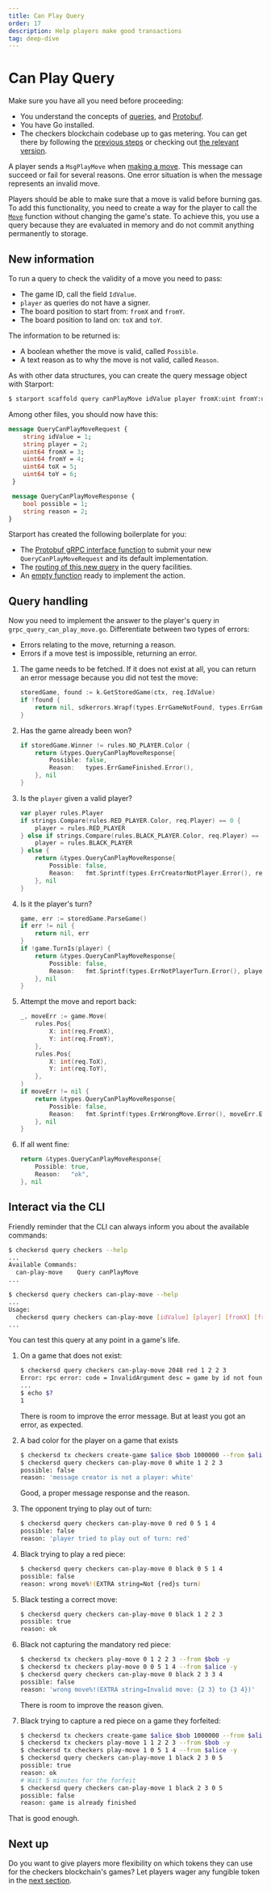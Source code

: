 ```yaml
---
title: Can Play Query
order: 17
description: Help players make good transactions
tag: deep-dive
---
```


# Can Play Query

<HighlightBox type="synopsis">

Make sure you have all you need before proceeding:

* You understand the concepts of [queries](../2-main-concepts/queries.md), and [Protobuf](../2-main-concepts/protobuf.md).
* You have Go installed.
* The checkers blockchain codebase up to gas metering. You can get there by following the [previous steps](./gas-meter.md) or checking out [the relevant version](https://github.com/cosmos/b9-checkers-academy-draft/tree/gas-meter).

</HighlightBox>

A player sends a `MsgPlayMove` when [making a move](./play-game.md). This message can succeed or fail for several reasons. One error situation is when the message represents an invalid move.

Players should be able to make sure that a move is valid before burning gas. To add this functionality, you need to create a way for the player to call the [`Move`](https://github.com/batkinson/checkers-go/blob/a09daeb/checkers/checkers.go#L274) function without changing the game's state. To achieve this, you use a query because they are evaluated in memory and do not commit anything permanently to storage.

## New information

To run a query to check the validity of a move you need to pass:

* The game ID, call the field `IdValue`.
* `player` as queries do not have a signer.
* The board position to start from: `fromX` and `fromY`.
* The board position to land on: `toX` and `toY`.

The information to be returned is:

* A boolean whether the move is valid, called `Possible`.
* A text reason as to why the move is not valid, called `Reason`.

As with other data structures, you can create the query message object with Starport:

```sh
$ starport scaffold query canPlayMove idValue player fromX:uint fromY:uint toX:uint toY:uint --module checkers --response possible:bool,reason
```

Among other files, you should now have this:

```protobuf [https://github.com/cosmos/b9-checkers-academy-draft/blob/0f56961/proto/checkers/query.proto#L39-L51]
message QueryCanPlayMoveRequest {
    string idValue = 1;
    string player = 2;
    uint64 fromX = 3;
    uint64 fromY = 4;
    uint64 toX = 5;
    uint64 toY = 6;
 }

 message QueryCanPlayMoveResponse {
    bool possible = 1;
    string reason = 2;
}
```

Starport has created the following boilerplate for you:

* The [Protobuf gRPC interface function](https://github.com/cosmos/b9-checkers-academy-draft/blob/0f56961/proto/checkers/query.proto#L17-L19) to submit your new `QueryCanPlayMoveRequest` and its default implementation.
* The [routing of this new query](https://github.com/cosmos/b9-checkers-academy-draft/blob/0f56961/x/checkers/types/query.pb.gw.go#L319-L337) in the query facilities.
* An [empty function](https://github.com/cosmos/b9-checkers-academy-draft/blob/92864a4/x/checkers/keeper/grpc_query_can_play_move.go#L19) ready to implement the action.

## Query handling

Now you need to implement the answer to the player's query in `grpc_query_can_play_move.go`. Differentiate between two types of errors:

* Errors relating to the move, returning a reason.
* Errors if a move test is impossible, returning an error.

1. The game needs to be fetched. If it does not exist at all, you can return an error message because you did not test the move:

    ```go [https://github.com/cosmos/b9-checkers-academy-draft/blob/0f56961/x/checkers/keeper/grpc_query_can_play_move.go#L23-L26]
    storedGame, found := k.GetStoredGame(ctx, req.IdValue)
    if !found {
        return nil, sdkerrors.Wrapf(types.ErrGameNotFound, types.ErrGameNotFound.Error(), req.IdValue)
    }
    ```

2. Has the game already been won?

    ```go [https://github.com/cosmos/b9-checkers-academy-draft/blob/0f56961/x/checkers/keeper/grpc_query_can_play_move.go#L29-L34]
    if storedGame.Winner != rules.NO_PLAYER.Color {
        return &types.QueryCanPlayMoveResponse{
            Possible: false,
            Reason:   types.ErrGameFinished.Error(),
        }, nil
    }
    ```

3. Is the `player` given a valid player?

    ```go [https://github.com/cosmos/b9-checkers-academy-draft/blob/0f56961/x/checkers/keeper/grpc_query_can_play_move.go#L37-L47]
    var player rules.Player
    if strings.Compare(rules.RED_PLAYER.Color, req.Player) == 0 {
        player = rules.RED_PLAYER
    } else if strings.Compare(rules.BLACK_PLAYER.Color, req.Player) == 0 {
        player = rules.BLACK_PLAYER
    } else {
        return &types.QueryCanPlayMoveResponse{
            Possible: false,
            Reason:   fmt.Sprintf(types.ErrCreatorNotPlayer.Error(), req.Player),
        }, nil
    }
    ```

4. Is it the player's turn?

    ```go [https://github.com/cosmos/b9-checkers-academy-draft/blob/0f56961/x/checkers/keeper/grpc_query_can_play_move.go#L50-L59]
    game, err := storedGame.ParseGame()
    if err != nil {
        return nil, err
    }
    if !game.TurnIs(player) {
        return &types.QueryCanPlayMoveResponse{
            Possible: false,
            Reason:   fmt.Sprintf(types.ErrNotPlayerTurn.Error(), player.Color),
        }, nil
    }
    ```

5. Attempt the move and report back:

    ```go [https://github.com/cosmos/b9-checkers-academy-draft/blob/0f56961/x/checkers/keeper/grpc_query_can_play_move.go#L62-L77]
    _, moveErr := game.Move(
        rules.Pos{
            X: int(req.FromX),
            Y: int(req.FromY),
        },
        rules.Pos{
            X: int(req.ToX),
            Y: int(req.ToY),
        },
    )
    if moveErr != nil {
        return &types.QueryCanPlayMoveResponse{
            Possible: false,
            Reason:   fmt.Sprintf(types.ErrWrongMove.Error(), moveErr.Error()),
        }, nil
    }
    ```

6. If all went fine:

    ```go [https://github.com/cosmos/b9-checkers-academy-draft/blob/0f56961/x/checkers/keeper/grpc_query_can_play_move.go#L79-L82]
    return &types.QueryCanPlayMoveResponse{
        Possible: true,
        Reason:   "ok",
    }, nil
    ```

## Interact via the CLI

Friendly reminder that the CLI can always inform you about the available commands:

```sh
$ checkersd query checkers --help
...
Available Commands:
  can-play-move    Query canPlayMove
...

$ checkersd query checkers can-play-move --help
...
Usage:
  checkersd query checkers can-play-move [idValue] [player] [fromX] [fromY] [toX] [toY] [flags]
...
```

You can test this query at any point in a game's life.

1. On a game that does not exist:

    ```sh
    $ checkersd query checkers can-play-move 2048 red 1 2 2 3
    Error: rpc error: code = InvalidArgument desc = game by id not found: 2048: game by id not found: %s: invalid request
    ...
    $ echo $?
    1
    ```

    There is room to improve the error message. But at least you got an error, as expected.
2. A bad color for the player on a game that exists

    ```sh
    $ checkersd tx checkers create-game $alice $bob 1000000 --from $alice -y
    $ checkersd query checkers can-play-move 0 white 1 2 2 3
    possible: false
    reason: 'message creator is not a player: white'
    ```

    Good, a proper message response and the reason.
3. The opponent trying to play out of turn:

    ```sh
    $ checkersd query checkers can-play-move 0 red 0 5 1 4
    possible: false
    reason: 'player tried to play out of turn: red'
    ```
3. Black trying to play a red piece:

    ```sh
    $ checkersd query checkers can-play-move 0 black 0 5 1 4
    possible: false
    reason: wrong move%!(EXTRA string=Not {red}s turn)
    ```
4. Black testing a correct move:

    ```sh
    $ checkersd query checkers can-play-move 0 black 1 2 2 3
    possible: true
    reason: ok
    ```
5. Black not capturing the mandatory red piece:

    ```sh
    $ checkersd tx checkers play-move 0 1 2 2 3 --from $bob -y
    $ checkersd tx checkers play-move 0 0 5 1 4 --from $alice -y
    $ checkersd query checkers can-play-move 0 black 2 3 3 4
    possible: false
    reason: 'wrong move%!(EXTRA string=Invalid move: {2 3} to {3 4})'
    ```

    There is room to improve the reason given.
6. Black trying to capture a red piece on a game they forfeited:

    ```sh
    $ checkersd tx checkers create-game $alice $bob 1000000 --from $alice -y
    $ checkersd tx checkers play-move 1 1 2 2 3 --from $bob -y
    $ checkersd tx checkers play-move 1 0 5 1 4 --from $alice -y
    $ checkersd query checkers can-play-move 1 black 2 3 0 5
    possible: true
    reason: ok
    # Wait 5 minutes for the forfeit
    $ checkersd query checkers can-play-move 1 black 2 3 0 5
    possible: false
    reason: game is already finished
    ```

That is good enough.

## Next up

Do you want to give players more flexibility on which tokens they can use for the checkers blockchain's games? Let players wager any fungible token in the [next section](./wager-denom.md).
